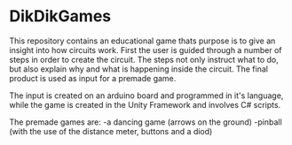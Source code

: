 # DikDikGames
This repository contains an educational game thats purpose is to give an insight into how circuits work. First the user is guided through a number of steps in order to create the circuit. The steps not only instruct what to do, but also explain why and what is happening inside the circuit. The final product is used as input for a premade game. 

The input is created on an arduino board and programmed in it's language, while the game is created in the Unity Framework and involves C# scripts.

The premade games are:
  -a dancing game (arrows on the ground)
  -pinball (with the use of the distance meter, buttons and a diod)
